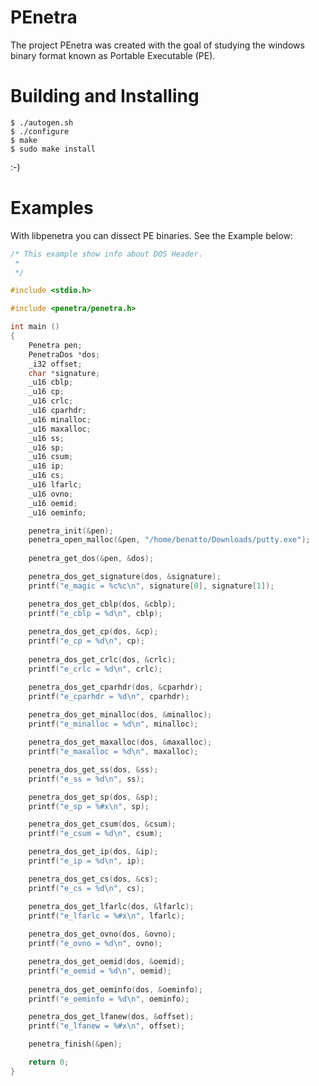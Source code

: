 PEnetra
=======

The project PEnetra was created with the goal of studying the windows binary
format known as Portable Executable (PE).


Building and Installing
=======================

    $ ./autogen.sh
    $ ./configure
    $ make
    $ sudo make install

:-)

Examples
==========

With libpenetra you can dissect PE binaries. See the Example below:

```c
/* This example show info about DOS Header.
 *
 */

#include <stdio.h>

#include <penetra/penetra.h>

int main ()
{	
	Penetra pen;
	PenetraDos *dos;
	_i32 offset;
	char *signature;
	_u16 cblp;
	_u16 cp;
	_u16 crlc;
	_u16 cparhdr;
	_u16 minalloc;
	_u16 maxalloc;
	_u16 ss;
	_u16 sp;
	_u16 csum;
	_u16 ip;
	_u16 cs;
	_u16 lfarlc;
	_u16 ovno;
	_u16 oemid;
	_u16 oeminfo;

	penetra_init(&pen);
	penetra_open_malloc(&pen, "/home/benatto/Downloads/putty.exe");
	
	penetra_get_dos(&pen, &dos);

	penetra_dos_get_signature(dos, &signature);
	printf("e_magic = %c%c\n", signature[0], signature[1]);

	penetra_dos_get_cblp(dos, &cblp);
	printf("e_cblp = %d\n", cblp);
	
	penetra_dos_get_cp(dos, &cp);
	printf("e_cp = %d\n", cp);
	
	penetra_dos_get_crlc(dos, &crlc);
	printf("e_crlc = %d\n", crlc);

	penetra_dos_get_cparhdr(dos, &cparhdr);
	printf("e_cparhdr = %d\n", cparhdr);
	
	penetra_dos_get_minalloc(dos, &minalloc);
	printf("e_minalloc = %d\n", minalloc);

	penetra_dos_get_maxalloc(dos, &maxalloc);
	printf("e_maxalloc = %d\n", maxalloc);

	penetra_dos_get_ss(dos, &ss);
	printf("e_ss = %d\n", ss);

	penetra_dos_get_sp(dos, &sp);
	printf("e_sp = %#x\n", sp);

	penetra_dos_get_csum(dos, &csum);
	printf("e_csum = %d\n", csum);

	penetra_dos_get_ip(dos, &ip);
	printf("e_ip = %d\n", ip);

	penetra_dos_get_cs(dos, &cs);
	printf("e_cs = %d\n", cs);

	penetra_dos_get_lfarlc(dos, &lfarlc);
	printf("e_lfarlc = %#x\n", lfarlc);
	
	penetra_dos_get_ovno(dos, &ovno);
	printf("e_ovno = %d\n", ovno);

	penetra_dos_get_oemid(dos, &oemid);
	printf("e_oemid = %d\n", oemid);
	
	penetra_dos_get_oeminfo(dos, &oeminfo);
	printf("e_oeminfo = %d\n", oeminfo);

	penetra_dos_get_lfanew(dos, &offset);
	printf("e_lfanew = %#x\n", offset);

	penetra_finish(&pen);

	return 0;
}


```
